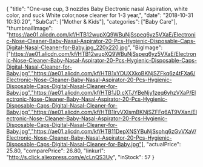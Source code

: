 {
	"title": "One-use cup,  3 nozzles Baby Electronic nasal Aspiration, white color, and suck White color,nose cleaner for 1-3 year,",
	"date": "2018-10-31 10:30:20",
	"SubCat": ["Mother & Kids"],
	"categories": ["Baby Care"],
	"thumbnailImage": "https://ae01.alicdn.com/kf/HTB12wupXQ9WBuNjSspeq6yz5VXaE/Electronic-Nose-Cleaner-Baby-Nasal-Aspirator-20-Pcs-Hygienic-Disposable-Caps-Digital-Nasal-Cleaner-for-Baby.jpg_220x220.jpg",
	"BigImage": ["https://ae01.alicdn.com/kf/HTB12wupXQ9WBuNjSspeq6yz5VXaE/Electronic-Nose-Cleaner-Baby-Nasal-Aspirator-20-Pcs-Hygienic-Disposable-Caps-Digital-Nasal-Cleaner-for-Baby.jpg","https://ae01.alicdn.com/kf/HTB1xYDUXXkoBKNjSZFkq6z4tFXa6/Electronic-Nose-Cleaner-Baby-Nasal-Aspirator-20-Pcs-Hygienic-Disposable-Caps-Digital-Nasal-Cleaner-for-Baby.jpg","https://ae01.alicdn.com/kf/HTB1JD.cXTJYBeNjy1zeq6yhzVXaP/Electronic-Nose-Cleaner-Baby-Nasal-Aspirator-20-Pcs-Hygienic-Disposable-Caps-Digital-Nasal-Cleaner-for-Baby.jpg","https://ae01.alicdn.com/kf/HTB1lrvVXlsmBKNjSZFFq6AT9VXan/Electronic-Nose-Cleaner-Baby-Nasal-Aspirator-20-Pcs-Hygienic-Disposable-Caps-Digital-Nasal-Cleaner-for-Baby.jpg","https://ae01.alicdn.com/kf/HTB11DepXNSYBuNjSsphq6zGvVXaV/Electronic-Nose-Cleaner-Baby-Nasal-Aspirator-20-Pcs-Hygienic-Disposable-Caps-Digital-Nasal-Cleaner-for-Baby.jpg"],
	"actualPrice": 25.80,
	"comparePrice": 26.80,
	"linkurl": "http://s.click.aliexpress.com/e/cLnQS3Uy",
	"inStock": 57
}
